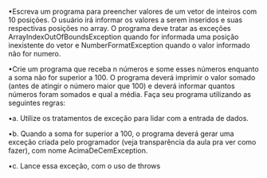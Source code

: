 •Escreva
um programa para preencher valores de um vetor de inteiros com 10 posições. O
usuário irá informar os valores a serem inseridos e suas respectivas posições
no array. O programa deve tratar as exceções ArrayIndexOutOfBoundsException quando for informada uma posição
inexistente do vetor e NumberFormatException quando o valor informado não for
numero.


•Crie
um programa que receba n números e some esses números enquanto a soma não for
superior a 100. O programa deverá imprimir o valor somado (antes de atingir o
número maior que 100) e deverá informar quantos números foram somados e qual a
média. Faça seu programa utilizando as seguintes regras:


•a.
Utilize os tratamentos de exceção para lidar com a entrada de dados.


•b.
Quando a soma for superior a 100, o programa deverá gerar uma exceção criada
pelo programador (veja transparência da aula pra ver como fazer), com nome AcimaDeCemException.


•c.
Lance essa exceção, com o uso de throws